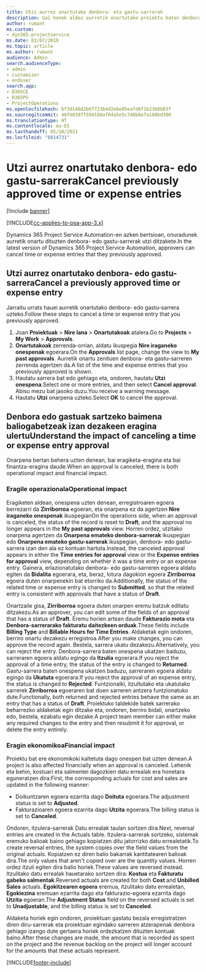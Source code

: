 ```yaml
---
title: Utzi aurrez onartutako denbora- eta gastu-sarrerak
description: Gai honek aldez aurretik onartutako proiektu baten denbora- edo gastu-transakzioa uzteari buruzko informazioa eskaintzen du.
author: rumant
ms.custom:
- dyn365-projectservice
ms.date: 03/07/2019
ms.topic: article
ms.author: rumant
audience: Admin
search.audienceType:
- admin
- customizer
- enduser
search.app:
- D365CE
- D365PS
- ProjectOperations
ms.openlocfilehash: bf3d146d2b07723b4d2e6e85eafd6f1b23b8b83f
ms.sourcegitcommit: 40f68387f594180af64a5e5c748b6efa188bd300
ms.translationtype: HT
ms.contentlocale: eu-ES
ms.lasthandoff: 05/10/2021
ms.locfileid: "6014731"
---
```

# <a name="cancel-previously-approved-time-or-expense-entries"></a><span data-ttu-id="5aeff-103">Utzi aurrez onartutako denbora- edo gastu-sarrerak</span><span class="sxs-lookup"><span data-stu-id="5aeff-103">Cancel previously approved time or expense entries</span></span>

[!include [banner](../includes/psa-now-project-operations.md)]

[!INCLUDE[cc-applies-to-psa-app-3.x](../includes/cc-applies-to-psa-app-3x.md)]

<span data-ttu-id="5aeff-104">Dynamics 365 Project Service Automation-en azken bertsioan, onuradunek aurretik onartu dituzten denbora- edo gastu-sarrerak utzi ditzakete.</span><span class="sxs-lookup"><span data-stu-id="5aeff-104">In the latest version of Dynamics 365 Project Service Automation, approvers can cancel time or expense entries that they previously approved.</span></span>

## <a name="cancel-a-previously-approved-time-or-expense-entry"></a><span data-ttu-id="5aeff-105">Utzi aurrez onartutako denbora- edo gastu-sarrera</span><span class="sxs-lookup"><span data-stu-id="5aeff-105">Cancel a previously approved time or expense entry</span></span>

<span data-ttu-id="5aeff-106">Jarraitu urrats hauei aurretik onartutako denbora- edo gastu-sarrera uzteko.</span><span class="sxs-lookup"><span data-stu-id="5aeff-106">Follow these steps to cancel a time or expense entry that you previously approved.</span></span>

1. <span data-ttu-id="5aeff-107">Joan **Proiektuak** \> **Nire lana** \> **Onartutakoak** atalera.</span><span class="sxs-lookup"><span data-stu-id="5aeff-107">Go to **Projects** \> **My Work** \> **Approvals**.</span></span>
2. <span data-ttu-id="5aeff-108">**Onartutakoak** zerrenda-orrian, aldatu ikuspegia **Nire iraganeko onespenak** egoerara.</span><span class="sxs-lookup"><span data-stu-id="5aeff-108">On the **Approvals** list page, change the view to **My past approvals**.</span></span> <span data-ttu-id="5aeff-109">Aurretik onartu zenituen denbora- eta gastu-sarreren zerrenda agertzen da.</span><span class="sxs-lookup"><span data-stu-id="5aeff-109">A list of the time and expense entries that you previously approved is shown.</span></span>
3. <span data-ttu-id="5aeff-110">Hautatu sarrera bat edo gehiago eta, ondoren, hautatu **Utzi onespena**.</span><span class="sxs-lookup"><span data-stu-id="5aeff-110">Select one or more entries, and then select **Cancel approval**.</span></span> <span data-ttu-id="5aeff-111">Abisu mezu bat jasoko duzu.</span><span class="sxs-lookup"><span data-stu-id="5aeff-111">You receive a warning message.</span></span>
4. <span data-ttu-id="5aeff-112">Hautatu **Utzi** onarpena uzteko.</span><span class="sxs-lookup"><span data-stu-id="5aeff-112">Select **OK** to cancel the approval.</span></span>

## <a name="understand-the-impact-of-canceling-a-time-or-expense-entry-approval"></a><span data-ttu-id="5aeff-113">Denbora edo gastuak sartzeko baimena baliogabetzeak izan dezakeen eragina ulertu</span><span class="sxs-lookup"><span data-stu-id="5aeff-113">Understand the impact of canceling a time or expense entry approval</span></span>

<span data-ttu-id="5aeff-114">Onarpena bertan behera uzten denean, bai eragiketa-eragina eta bai finantza-eragina daude.</span><span class="sxs-lookup"><span data-stu-id="5aeff-114">When an approval is canceled, there is both operational impact and financial impact.</span></span>

### <a name="operational-impact"></a><span data-ttu-id="5aeff-115">Eragile operazionala</span><span class="sxs-lookup"><span data-stu-id="5aeff-115">Operational impact</span></span>

<span data-ttu-id="5aeff-116">Eragiketen aldean, onespena uzten denean, erregistroaren egoera berrezarri da **Zirriborroa** egoeran, eta onarpena ez da agertzen **Nire iraganeko onespenak** ikuspegian</span><span class="sxs-lookup"><span data-stu-id="5aeff-116">On the operations side, when an approval is canceled, the status of the record is reset to **Draft**, and the approval no longer appears in the **My past approvals** view.</span></span> <span data-ttu-id="5aeff-117">Horren ordez, utzitako onarpena agertzen da **Onarpena emateko denbora-sarrerak** ikuspegian edo **Onarpena emateko gastu-sarrerak** ikuspegian, denbora- edo gastu-sarrera izan den ala ez kontuan hartuta.</span><span class="sxs-lookup"><span data-stu-id="5aeff-117">Instead, the canceled approval appears in either the **Time entries for approval** view or the **Expense entries for approval** view, depending on whether it was a time entry or an expense entry.</span></span> <span data-ttu-id="5aeff-118">Gainera, erlazionatutako denbora- edo gastu-sarreren egoera aldatu egiten da **Bidalita** egoerara, eta, beraz, lotura dagokion egoera **Zirriborroa** egoera duten onarpenekin bat etorriko da.</span><span class="sxs-lookup"><span data-stu-id="5aeff-118">Additionally, the status of the related time or expense entry is changed to **Submitted**, so that the related entry is consistent with approvals that have a status of **Draft**.</span></span>

<span data-ttu-id="5aeff-119">Onartzaile gisa, **Zirriborroa** egoera duten onarpen eremu batzuk editatu ditzakezu.</span><span class="sxs-lookup"><span data-stu-id="5aeff-119">As an approver, you can edit some of the fields of an approval that has a status of **Draft**.</span></span> <span data-ttu-id="5aeff-120">Eremu horien artean daude **Fakturazio mota** eta **Denbora-sarrerarako fakturatu daitezkeen orduak**.</span><span class="sxs-lookup"><span data-stu-id="5aeff-120">These fields include **Billing Type** and **Billable Hours for Time Entries**.</span></span> <span data-ttu-id="5aeff-121">Aldaketak egin ondoren, berriro onartu dezakezu erregistroa.</span><span class="sxs-lookup"><span data-stu-id="5aeff-121">After you make changes, you can approve the record again.</span></span> <span data-ttu-id="5aeff-122">Bestela, sarrera ukatu dezakezu.</span><span class="sxs-lookup"><span data-stu-id="5aeff-122">Alternatively, you can reject the entry.</span></span> <span data-ttu-id="5aeff-123">Denbora-sarrera baten onespena ukatzen baduzu, sarreraren egoera aldatu egingo da **Itzulia** egoerara.</span><span class="sxs-lookup"><span data-stu-id="5aeff-123">If you reject the approval of a time entry, the status of the entry is changed to **Returned**.</span></span> <span data-ttu-id="5aeff-124">Gastu-sarrera baten onespena ukatzen baduzu, sarreraren egoera aldatu egingo da **Ukatuta** egoerara.</span><span class="sxs-lookup"><span data-stu-id="5aeff-124">If you reject the approval of an expense entry, the status is changed to **Rejected**.</span></span> <span data-ttu-id="5aeff-125">Funtzionalki, itzultutako eta ukatutako sarrerek **Zirriborroa** egoeraren bat duen sarreren antzera funtzionatuko dute.</span><span class="sxs-lookup"><span data-stu-id="5aeff-125">Functionally, both returned and rejected entries behave the same as an entry that has a status of **Draft**.</span></span> <span data-ttu-id="5aeff-126">Proiektuko taldekide batek sarrerako beharrezko aldaketak egin ditzake eta, ondoren, berriro bidali, onartzeko edo, bestela, ezabatu egin dezake.</span><span class="sxs-lookup"><span data-stu-id="5aeff-126">A project team member can either make any required changes to the entry and then resubmit it for approval, or delete the entry entirely.</span></span>

### <a name="financial-impact"></a><span data-ttu-id="5aeff-127">Eragin ekonomikoa</span><span class="sxs-lookup"><span data-stu-id="5aeff-127">Financial impact</span></span>

<span data-ttu-id="5aeff-128">Proiektu bat ere ekonomikoki kaltetuta dago onespen bat uzten denean.</span><span class="sxs-lookup"><span data-stu-id="5aeff-128">A project is also affected financially when an approval is canceled.</span></span> <span data-ttu-id="5aeff-129">Lehenik eta behin, kostuari eta salmentei dagozkien datu errealak era honetara eguneratzen dira:</span><span class="sxs-lookup"><span data-stu-id="5aeff-129">First, the corresponding actuals for cost and sales are updated in the following manner:</span></span>

- <span data-ttu-id="5aeff-130">Doikuntzaren egoera ezarrita dago **Doituta** egoerara.</span><span class="sxs-lookup"><span data-stu-id="5aeff-130">The adjustment status is set to **Adjusted**.</span></span>
- <span data-ttu-id="5aeff-131">Fakturazioaren egoera ezarrita dago **Utzita** egoerara.</span><span class="sxs-lookup"><span data-stu-id="5aeff-131">The billing status is set to **Canceled**.</span></span>

<span data-ttu-id="5aeff-132">Ondoren, itzulera-sarrerak Datu errealak taulan sortzen dira.</span><span class="sxs-lookup"><span data-stu-id="5aeff-132">Next, reversal entries are created in the Actuals table.</span></span> <span data-ttu-id="5aeff-133">Itzulera-sarrerak sortzeko, sistemak eremuko balioak baino gehiago kopiatzen ditu jatorrizko datu errealetatik.</span><span class="sxs-lookup"><span data-stu-id="5aeff-133">To create reversal entries, the system copies over the field values from the original actuals.</span></span> <span data-ttu-id="5aeff-134">Kopiatzen ez diren balio bakarrak kantitatearen balioak dira.</span><span class="sxs-lookup"><span data-stu-id="5aeff-134">The only values that aren't copied over are the quantity values.</span></span> <span data-ttu-id="5aeff-135">Horren ordez itzuli egiten dira balio horiek.</span><span class="sxs-lookup"><span data-stu-id="5aeff-135">These values are reversed instead.</span></span> <span data-ttu-id="5aeff-136">Itzulitako datu errealak hauetarako sortzen dira: **Kostua** eta **Fakturatu gabeko salmentak**.</span><span class="sxs-lookup"><span data-stu-id="5aeff-136">Reversed actuals are created for both **Cost** and **Unbilled Sales** actuals.</span></span> <span data-ttu-id="5aeff-137">**Egokitzearen egoera** eremua, itzulitako datu errealetan, **Egokiezina** eremuan ezarrita dago eta fakturazio-egoera ezarrita dago **Utzita** egoeran.</span><span class="sxs-lookup"><span data-stu-id="5aeff-137">The **Adjustment Status** field on the reversed actuals is set to **Unadjustable**, and the billing status is set to **Canceled**.</span></span>

<span data-ttu-id="5aeff-138">Aldaketa horiek egin ondoren, proiektuan gastatu bezala erregistratzen diren diru-sarrerak eta proiektuan egindako sarreren atzerapenak denbora gehiago izango dute gertaera horiek ordezkatzen dituzten kontuak baino.</span><span class="sxs-lookup"><span data-stu-id="5aeff-138">After these changes are made, the amount that is recorded as spent on the project and the revenue backlog on the project will longer account for the amounts that these actuals represent.</span></span>


[!INCLUDE[footer-include](../includes/footer-banner.md)]